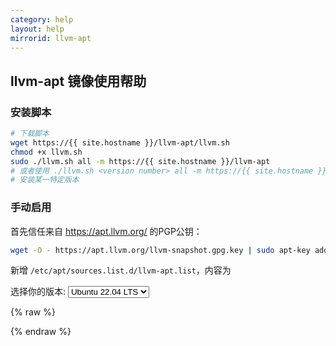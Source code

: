 ```yaml
---
category: help
layout: help
mirrorid: llvm-apt
---
```


## llvm-apt 镜像使用帮助

### 安装脚本

```bash
# 下载脚本
wget https://{{ site.hostname }}/llvm-apt/llvm.sh
chmod +x llvm.sh
sudo ./llvm.sh all -m https://{{ site.hostname }}/llvm-apt
# 或者使用 ./llvm.sh <version number> all -m https://{{ site.hostname }}/llvm-apt
# 安装某一特定版本
```

### 手动启用

首先信任来自 <https://apt.llvm.org/> 的PGP公钥：

```bash
wget -O - https://apt.llvm.org/llvm-snapshot.gpg.key | sudo apt-key add -
```

新增 `/etc/apt/sources.list.d/llvm-apt.list`，内容为

<form class="form-inline">
<div class="form-group">
	<label>选择你的版本: </label>
	<select class="form-control release-select" data-template="#apt-template" data-target="#apt-content">
		<option data-release="bionic">Ubuntu 18.04 LTS</option>
		<option data-release="focal">Ubuntu 20.04 LTS</option>
		<option data-release="jammy" selected>Ubuntu 22.04 LTS</option>
		<option data-release="buster">Debian 10</option>
		<option data-release="bullseye">Debian 11</option>
	</select>
</div>
</form>

{% raw %}
<script id="apt-template" type="x-tmpl-markup">
# 默认注释了源码镜像以提高 apt update 速度，如有需要可自行取消注释
# 如果需要特定版本的 LLVM，如 LLVM 14，需将 llvm-toolchain-{{release_name}} 换为 llvm-toolchain-{{release_name}}-14
deb https://{%endraw%}{{ site.hostname }}{%raw%}/llvm-apt/{{release_name}}/ llvm-toolchain-{{release_name}} main
# deb-src https://{%endraw%}{{ site.hostname }}{%raw%}/llvm-apt/{{release_name}}/ llvm-toolchain-{{release_name}} main
</script>
{% endraw %}

<p></p>

<pre>
<code id="apt-content">
</code>
</pre>
